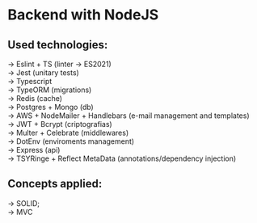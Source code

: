 # Backend with NodeJS

## Used technologies:
-> Eslint + TS (linter -> ES2021) </br>
-> Jest (unitary tests) </br>
-> Typescript</br>
-> TypeORM (migrations) </br>
-> Redis (cache) </br>
-> Postgres + Mongo (db) </br>
-> AWS + NodeMailer + Handlebars (e-mail management and templates) </br>
-> JWT + Bcrypt (criptografias) </br>
-> Multer + Celebrate (middlewares) </br>
-> DotEnv (enviroments management) </br>
-> Express (api) </br>
-> TSYRinge + Reflect MetaData (annotations/dependency injection) </br>


## Concepts applied:
-> SOLID; </br>
-> MVC
